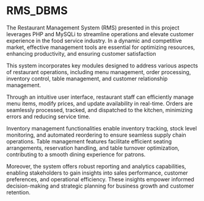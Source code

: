 # RMS_DBMS
The Restaurant Management System (RMS) presented in this project leverages PHP and MySQLi to streamline operations and elevate customer experience in the food service industry. In a dynamic and competitive market, effective management tools are essential for optimizing resources, enhancing productivity, and ensuring customer satisfaction

This system incorporates key modules designed to address various aspects of restaurant
operations, including menu management, order processing, inventory control, table management,
and customer relationship management. 

Through an intuitive user interface, restaurant staff can
efficiently manage menu items, modify prices, and update availability in real-time. Orders are
seamlessly processed, tracked, and dispatched to the kitchen, minimizing errors and reducing
service time.

Inventory management functionalities enable inventory tracking, stock level monitoring, and
automated reordering to ensure seamless supply chain operations. Table management features
facilitate efficient seating arrangements, reservation handling, and table turnover optimization,
contributing to a smooth dining experience for patrons.

Moreover, the system offers robust reporting and analytics capabilities, enabling stakeholders to
gain insights into sales performance, customer preferences, and operational efficiency. These
insights empower informed decision-making and strategic planning for business growth and
customer retention.
